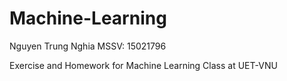 # Machine-Learning
Nguyen Trung Nghia
MSSV: 15021796

Exercise and Homework for Machine Learning Class at UET-VNU
